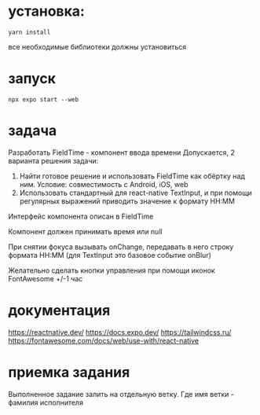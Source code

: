 # установка:

```
yarn install
```

все необходимые библиотеки должны установиться

# запуск

```
npx expo start --web
```

# задача

Разработать FieldTime - компонент ввода времени
Допускается, 2 варианта решения задачи:

1) Найти готовое решение и использовать FieldTime как обёртку над ним.
   Условие: совместимость с Android, iOS, web
2) Использовать стандартный для react-native TextInput,
   и при помощи регулярных выражений приводить значение к формату HH:MM

Интерфейс компонента описан в FieldTime

Компонент должен принимать время или null

При снятии фокуса вызывать onChange,
передавать в него строку формата HH:MM (для TextInput это базовое событие onBlur)

Желательно сделать кнопки управления при помощи иконок FontAwesome +/-1 час

# документация

https://reactnative.dev/
https://docs.expo.dev/
https://tailwindcss.ru/
https://fontawesome.com/docs/web/use-with/react-native

# приемка задания

Выполненное задание залить на отдельную ветку. Где имя ветки - фамилия исполнителя

